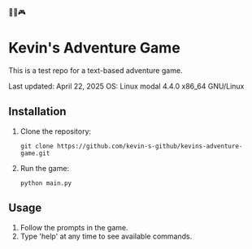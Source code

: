 🌈🌈🎮
# Kevin's Adventure Game

This is a test repo for a text-based adventure game.

Last updated: April 22, 2025
OS: Linux modal 4.4.0 x86_64 GNU/Linux

## Installation

1. Clone the repository:
   ```
   git clone https://github.com/kevin-s-github/kevins-adventure-game.git
   ```

2. Run the game:
   ```
   python main.py
   ```

## Usage

1. Follow the prompts in the game.
2. Type 'help' at any time to see available commands.
